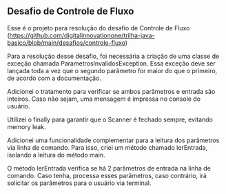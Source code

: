 ## Desafio de Controle de Fluxo

Esse é o projeto para resolução do desafio de Controle de Fluxo (https://github.com/digitalinnovationone/trilha-java-basico/blob/main/desafios/controle-fluxo)

Para a resolução desse desafio, foi necessária a criação de uma classe de exceção chamada ParametrosInvalidosException. Essa exceção deve ser lançada toda a vez que o segundo parâmetro for maior do que o primeiro, de acordo com a documentação.

Adicionei o tratamento para verificar se ambos parâmetros e entrada são inteiros. Caso não sejam, uma mensagem é impressa no console do usuário.

Utilizei o finally para garantir que o Scanner é fechado sempre, evitando memory leak.

Adicionei uma funcionalidade complementar para a leitura dos parâmetros via linha de comando. Para isso, criei um método chamado lerEntrada, isolando a leitura do método main.

O método lerEntrada verifica se há 2 parâmetros de entrada na linha de comando. Caso tenha, processa esses parâmetros, caso contrário, irá solicitar os parâmetros para o usuário via terminal.
